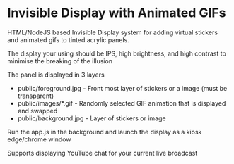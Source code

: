 # Invisible Display with Animated GIFs
HTML/NodeJS based Invisible Display system for adding virtual stickers and animated gifs to tinted acrylic panels. 

The display your using should be IPS, high brightness, and high contrast to minimise the breaking of the illusion

The panel is displayed in 3 layers
* public/foreground.jpg - Front most layer of stickers or a image (must be transparent)
* public/images/*.gif - Randomly selected GIF animation that is displayed and swapped
* public/background.jpg - Layer of stickers or image

Run the app.js in the background and launch the display as a kiosk edge/chrome window

Supports displaying YouTube chat for your current live broadcast
